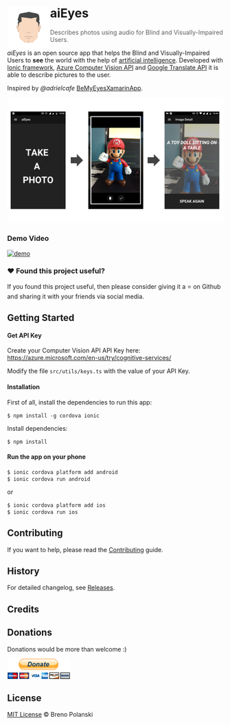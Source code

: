 # <img src="./resources/icon.png" width="100" align="left"> aiEyes

> Describes photos using audio for Blind and Visually-Impaired Users.

*aiEyes* is an open source app that helps the Blind and Visually-Impaired Users to **see** the world with the help of [artificial intelligence](https://en.wikipedia.org/wiki/Artificial_intelligence). Developed with [Ionic framework](https://ionicframework.com/), [Azure Computer Vision API](https://azure.microsoft.com/en-us/services/cognitive-services/computer-vision/) and [Google Translate API](https://github.com/matheuss/google-translate-api) it is able to describe pictures to the user.

Inspired by *@adrielcafe* [BeMyEyesXamarinApp](https://github.com/adrielcafe/BeMyEyesXamarinApp).

![](./screenshots/app_flow.png)

### Demo Video
[![demo](https://img.youtube.com/vi/k8kd785kfMY/3.jpg)](https://youtu.be/k8kd785kfMY)

### :heart: Found this project useful?

If you found this project useful, then please consider giving it a :star: on Github and sharing it with your friends via social media.

## Getting Started

#### Get API Key

Create your Computer Vision API API Key here: https://azure.microsoft.com/en-us/try/cognitive-services/

Modify the file `src/utils/keys.ts` with the value of your API Key.

#### Installation

First of all, install the dependencies to run this app:

```
$ npm install -g cordova ionic
```

Install dependencies:

```
$ npm install
```

#### Run the app on your phone

```
$ ionic cordova platform add android
$ ionic cordova run android
```

or

```
$ ionic cordova platform add ios
$ ionic cordova run ios
```

## Contributing

If you want to help, please read the [Contributing](https://github.com/brenopolanski/aiEyes/blob/master/CONTRIBUTING.md) guide.

## History

For detailed changelog, see [Releases](https://github.com/brenopolanski/aiEyes/releases).

## Credits

## Donations

Donations would be more than welcome :)

[![donate-paypal](https://raw.githubusercontent.com/brenopolanski/phaser-es6-starter/gh-assets/btn_donate_paypal.gif)](https://www.paypal.com/cgi-bin/webscr?cmd=_s-xclick&hosted_button_id=WNXA4YYGQCJZG)

## License

[MIT License](http://brenopolanski.mit-license.org/) © Breno Polanski
